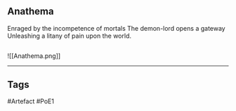 ## Anathema
Enraged by the incompetence of mortals
The demon-lord opens a gateway
Unleashing a litany of pain upon the world.
##
![[Anathema.png]]

---
## Tags
#Artefact
#PoE1